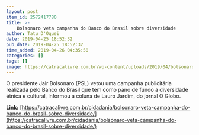 ```yaml
---
layout: post
item_id: 2572417780
title: >-
    Bolsonaro veta campanha do Banco do Brasil sobre diversidade
author: Tatu D'Oquei
date: 2019-04-25 18:52:32
pub_date: 2019-04-25 18:52:32
time_added: 2019-04-26 04:35:50
categories: []
tags: []
image: https://catracalivre.com.br/wp-content/uploads/2019/04/bolsonaro-banco-do-brasil-campanha.jpg
---
```


O presidente Jair Bolsonaro (PSL) vetou uma campanha publicitária realizada pelo Banco do Brasil que tem como pano de fundo a diversidade étnica e cultural, informou a coluna de Lauro Jardim, do jornal O Globo.

**Link:** [https://catracalivre.com.br/cidadania/bolsonaro-veta-campanha-do-banco-do-brasil-sobre-diversidade/](https://catracalivre.com.br/cidadania/bolsonaro-veta-campanha-do-banco-do-brasil-sobre-diversidade/)

